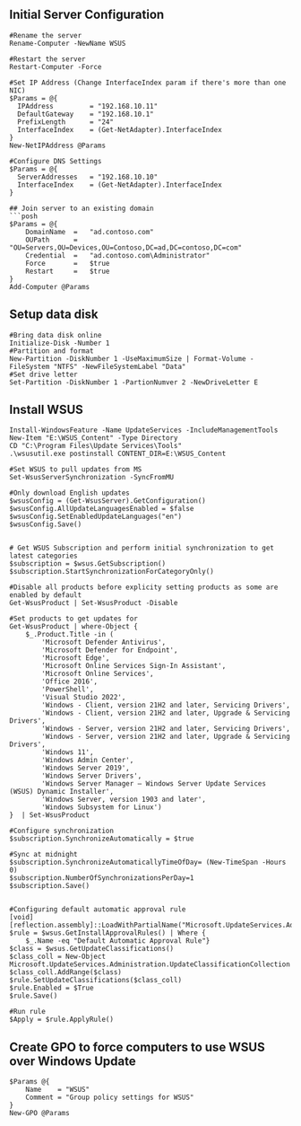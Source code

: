 ## Initial Server Configuration

```posh
#Rename the server
Rename-Computer -NewName WSUS

#Restart the server
Restart-Computer -Force

#Set IP Address (Change InterfaceIndex param if there's more than one NIC)
$Params = @{
  IPAddress         = "192.168.10.11"
  DefaultGateway    = "192.168.10.1"
  PrefixLength      = "24"
  InterfaceIndex    = (Get-NetAdapter).InterfaceIndex
}
New-NetIPAddress @Params

#Configure DNS Settings
$Params = @{
  ServerAddresses   = "192.168.10.10"
  InterfaceIndex    = (Get-NetAdapter).InterfaceIndex
}

## Join server to an existing domain
```posh
$Params = @{
	DomainName	=	"ad.contoso.com"
	OUPath		=	"OU=Servers,OU=Devices,OU=Contoso,DC=ad,DC=contoso,DC=com"
	Credential	=	"ad.contoso.com\Administrator"
	Force		=	$true
	Restart		=	$true
}
Add-Computer @Params
```

## Setup data disk
```posh
#Bring data disk online
Initialize-Disk -Number 1
#Partition and format
New-Partition -DiskNumber 1 -UseMaximumSize | Format-Volume -FileSystem "NTFS" -NewFileSystemLabel "Data"
#Set drive letter 
Set-Partition -DiskNumber 1 -PartionNumver 2 -NewDriveLetter E
```

## Install WSUS
```posh
Install-WindowsFeature -Name UpdateServices -IncludeManagementTools
New-Item "E:\WSUS_Content" -Type Directory
CD "C:\Program Files\Update Services\Tools"
.\wsusutil.exe postinstall CONTENT_DIR=E:\WSUS_Content

#Set WSUS to pull updates from MS
Set-WsusServerSynchronization -SyncFromMU

#Only download English updates
$wsusConfig = (Get-WsusServer).GetConfiguration()
$wsusConfig.AllUpdateLanguagesEnabled = $false
$wsusConfig.SetEnabledUpdateLanguages("en")
$wsusConfig.Save()


# Get WSUS Subscription and perform initial synchronization to get latest categories
$subscription = $wsus.GetSubscription()
$subscription.StartSynchronizationForCategoryOnly()

#Disable all products before explicity setting products as some are enabled by default
Get-WsusProduct | Set-WsusProduct -Disable

#Set products to get updates for
Get-WsusProduct | where-Object {
	$_.Product.Title -in (
		'Microsoft Defender Antivirus',
		'Microsoft Defender for Endpoint',
		'Microsoft Edge',
		'Microsoft Online Services Sign-In Assistant',
		'Microsoft Online Services',
		'Office 2016',
		'PowerShell',
		'Visual Studio 2022',
		'Windows - Client, version 21H2 and later, Servicing Drivers',
		'Windows - Client, version 21H2 and later, Upgrade & Servicing Drivers',
		'Windows - Server, version 21H2 and later, Servicing Drivers',
		'Windows - Server, version 21H2 and later, Upgrade & Servicing Drivers',
		'Windows 11',
		'Windows Admin Center',
		'Windows Server 2019',
		'Windows Server Drivers',
		'Windows Server Manager – Windows Server Update Services (WSUS) Dynamic Installer',
		'Windows Server, version 1903 and later',
		'Windows Subsystem for Linux')
}  | Set-WsusProduct

#Configure synchronization
$subscription.SynchronizeAutomatically = $true

#Sync at midnight
$subscription.SynchronizeAutomaticallyTimeOfDay= (New-TimeSpan -Hours 0)
$subscription.NumberOfSynchronizationsPerDay=1
$subscription.Save()


#Configuring default automatic approval rule
[void][reflection.assembly]::LoadWithPartialName("Microsoft.UpdateServices.Administration")
$rule = $wsus.GetInstallApprovalRules() | Where {
    $_.Name -eq "Default Automatic Approval Rule"}
$class = $wsus.GetUpdateClassifications()
$class_coll = New-Object Microsoft.UpdateServices.Administration.UpdateClassificationCollection
$class_coll.AddRange($class)
$rule.SetUpdateClassifications($class_coll)
$rule.Enabled = $True
$rule.Save()

#Run rule
$Apply = $rule.ApplyRule()

```

## Create GPO to force computers to use WSUS over Windows Update
```posh
$Params @{
    Name    = "WSUS"
    Comment = "Group policy settings for WSUS"  
}
New-GPO @Params
```
